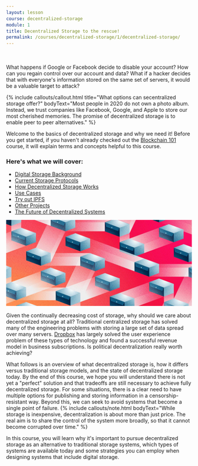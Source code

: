 ```yaml
---
layout: lesson
course: decentralized-storage
module: 1
title: Decentralized Storage to the rescue!
permalink: /courses/decentralized-storage/1/decentralized-storage/
---
```

<br>
<br>
<span class="openingParagraph">What happens if Google or Facebook decide to disable your account? </span>
How can you regain control over our account and data? What if a hacker decides that with everyone's information stored on the same set of servers, it would be a valuable target to attack? 

{% include callouts/callout.html 
    title="What options can secentralized storage offer?"
    bodyText="Most people in 2020 do not own a photo album. Instead, we trust companies like Facebook, Google, and Apple to store our most cherished memories. The promise of decentralized storage is to enable peer to peer alternatives."
%}

Welcome to the basics of decentralized storage and why we need it! Before you get started, if you haven't already checked out the <a href="/courses/blockchain-101/">Blockchain 101</a> course, it will explain terms and concepts helpful to this course.

<h3>Here's what we will cover:</h3>
<ul>
    <li><a href="/courses/decentralized-storage/1/background/">Digital Storage Background</a></li>
    <li><a href="/courses/decentralized-storage/1/conventional-protocols/">Current Storage Protocols</a></li>
    <li><a href="/courses/decentralized-storage/2/technical_overview/">How Decentralized Storage Works</a></li>
    <li><a href="/courses/decentralized-storage/2/use-cases/">Use Cases</a></li>
    <li><a href="/courses/blockchain-security/3/centralized-points-of-failure/">Try out IPFS</a></li>
    <li><a href="/courses/decentralized-storage/3/other-tokens/">Other Projects</a></li>
    <li><a href="/courses/decentralized-storage/3/backbone-of-a-new-web/">The Future of Decentralized Systems</a></li>
</ul>

<img src="/assets/img/courses/decentralized-storage/DecentralizedStorage.jpg" />

Given the continually decreasing cost of storage, why should we care about decentralized storage at all? Traditional centralized storage has solved many of the engineering problems with storing a large set of data spread over many servers. <a href="https://www.dropbox.com">Dropbox</a> has largely solved the user experience problem of these types of technology and found a successful revenue model in business subscriptions. Is political decentralization really worth achieving?

What follows is an overview of what decentralized storage is, how it differs versus traditional storage models, and the state of decentralized storage today. By the end of this course, we hope you will understand there is not yet a "perfect" solution and that tradeoffs are still necessary to achieve fully decentralized storage. For some situations, there is a clear need to have multiple options for publishing and storing information in a censorship-resistant way. Beyond this, we can seek to avoid systems that become a single point of failure.
{% include callouts/note.html
    bodyText="While storage is inexpensive, decentralization is about more than just price. The real aim is to share the control of the system more broadly, so that it cannot become corrupted over time."
%}

In this course, you will learn why it's important to pursue decentralized storage as an alternative to traditional storage systems, which types of systems are available today and some strategies you can employ when designing systems that include digital storage.

